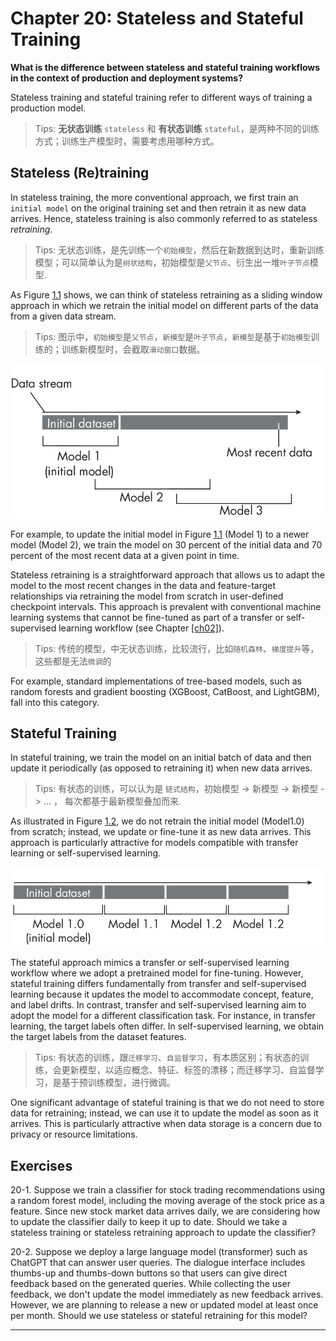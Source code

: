 







# Chapter 20: Stateless and Stateful Training
[](#stateless-and-stateful-training)



**What is the difference between stateless and stateful training
workflows in the context of production and deployment systems?**

Stateless training and stateful training refer to different ways of
training a production model.

> Tips: **无状态训练** `stateless` 和 **有状态训练** `stateful`，是两种不同的训练方式；训练生产模型时，需要考虑用哪种方式。


## Stateless (Re)training
[](#stateless-retraining)

In stateless training, the more conventional approach, we first train an
`initial model` on the original training set and then retrain it as new
data arrives. Hence, stateless training is also commonly referred to as
stateless *retraining*.

> Tips: 无状态训练，是先训练一个`初始模型`，然后在新数据到达时，重新训练模型；可以简单认为是`树状结构`，初始模型是`父节点`、衍生出一堆`叶子节点`模型.

As Figure [1.1](#fig-ch20-fig01) shows, we can think of stateless retraining as a
sliding window approach in which we retrain the initial model on
different parts of the data from a given data stream.

> Tips: 图示中，`初始模型`是`父节点`，`新模型`是`叶子节点`，`新模型`是基于`初始模型`训练的；训练新模型时，会截取`滑动窗口`数据。

<a id="fig-ch20-fig01"></a>

![Stateless training replaces the model periodically.](../images/ch20-fig01.png)

For example, to update the initial model in
Figure [1.1](#fig-ch20-fig01) (Model 1) to a newer model (Model 2), we train the
model on 30 percent of the initial data and 70 percent of the most
recent data at a given point in time.

Stateless retraining is a straightforward approach that allows us to
adapt the model to the most recent changes in the data and
feature-target relationships via retraining the model from scratch in
user-defined checkpoint intervals. This approach is prevalent with
conventional machine learning systems that cannot be fine-tuned as part
of a transfer or self-supervised learning workflow (see
Chapter [\[ch02\]](../ch02/_books_ml-q-and-ai-ch02.md)).

> Tips: 传统的模型，中无状态训练，比较流行，比如`随机森林`、`梯度提升`等，这些都是无法`微调`的

For example, standard implementations of tree-based models, such as
random forests and gradient boosting (XGBoost, CatBoost, and LightGBM),
fall into this category.

## Stateful Training
[](#stateful-training)

In stateful training, we train the model on an initial batch of data and
then update it periodically (as opposed to retraining it) when new data
arrives.

> Tips: 有状态的训练，可以认为是 `链式结构`，初始模型 -> 新模型 -> 新模型 -> ... ， 每次都基于最新模型叠加而来.

As illustrated in Figure [1.2](#fig-ch20-fig02), we do not retrain the initial model (Model1.0)
from scratch; instead, we update or fine-tune it as new data arrives.
This approach is particularly attractive for models compatible with
transfer learning or self-supervised learning.

<a id="fig-ch20-fig02"></a>

![Stateful training updates models periodically.](../images/ch20-fig02.png)

The stateful approach mimics a transfer or self-supervised learning
workflow where we adopt a pretrained model for fine-tuning. However,
stateful training differs fundamentally from transfer and
self-supervised learning because it updates the model to accommodate
concept, feature, and label drifts. In contrast, transfer and
self-supervised learning aim to adopt the model for a different
classification task. For instance, in transfer learning, the target
labels often differ. In self-supervised learning, we obtain the target
labels from the dataset features.

> Tips: 有状态的训练，跟`迁移学习`、`自监督学习`，有本质区别；有状态的训练，会更新模型，以适应概念、特征、标签的漂移；而迁移学习、自监督学习，是基于预训练模型，进行微调。

One significant advantage of stateful training is that we do not need to
store data for retraining; instead, we can use it to update the model as
soon as it arrives. This is particularly attractive when data storage is
a concern due to privacy or resource limitations.

## Exercises
[](#exercises)

20-1. Suppose we train a classifier for stock trading recommendations
using a random forest model, including the moving average of the stock
price as a feature. Since new stock market data arrives daily, we are
considering how to update the classifier daily to keep it up to date.
Should we take a stateless training or stateless retraining approach to
update the classifier?

20-2. Suppose we deploy a large language model (transformer) such as
ChatGPT that can answer user queries. The dialogue interface includes
thumbs-up and thumbs-down buttons so that users can give direct feedback
based on the generated queries. While collecting the user feedback, we
don't update the model immediately as new feedback arrives. However,
we are planning to release a new or updated model at least once per
month. Should we use stateless or stateful retraining for this model?


------------------------------------------------------------------------

